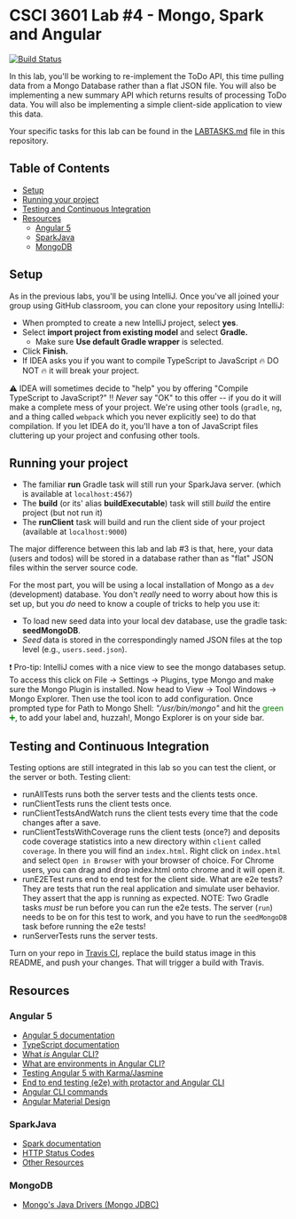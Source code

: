 # CSCI 3601 Lab #4 - Mongo, Spark and Angular
[![Build Status](https://travis-ci.org/UMM-CSci-3601-S18/lab-4-mongo-tubarecorder.svg?branch=master)](https://travis-ci.org/UMM-CSci-3601-S18/lab-4-mongo-tubarecorder)

In this lab, you'll be working to re-implement the ToDo API, this time pulling data from a Mongo Database rather than a flat JSON file. You will also be implementing a new summary API which returns results of processing ToDo data. You will also be implementing a simple client-side application to view this data.

Your specific tasks for this lab can be found in the [LABTASKS.md][labtasks]
file in this repository.

<!-- TOC depthFrom:1 depthTo:5 withLinks:1 updateOnSave:1 orderedList:0 -->
## Table of Contents
- [Setup](#setup)
- [Running your project](#running-your-project)
- [Testing and Continuous Integration](#testing-and-continuous-integration)
- [Resources](#resources)
	- [Angular 5](#angular-5)
	- [SparkJava](#sparkjava)
	- [MongoDB](#mongodb)

<!-- /TOC -->

## Setup

As in the previous labs, you'll be using IntelliJ. Once you've all joined your
group using GitHub classroom, you can clone your repository using IntelliJ:

- When prompted to create a new IntelliJ project, select **yes**.
- Select **import project from existing model** and select **Gradle.**
  - Make sure **Use default Gradle wrapper** is selected.
- Click **Finish.**
- If IDEA asks you if you want to compile TypeScript to JavaScript :fire: DO NOT :fire:
it will break your project.

:warning: IDEA will sometimes decide to "help" you by offering
"Compile TypeScript to JavaScript?" :bangbang: *Never* say "OK" to this
offer -- if you do it will make a complete mess of your project. We're
using other tools (`gradle`, `ng`, and a thing called `webpack` which you
never explicitly see) to do that compilation. If you let IDEA do it, you'll
have a ton of JavaScript files cluttering up your project and confusing other
tools.

## Running your project

- The familiar **run** Gradle task will still run your SparkJava server.
(which is available at ``localhost:4567``)
- The **build** (or its' alias **buildExecutable**) task will still _build_ the entire project (but not run it)
- The **runClient** task will build and run the client side of your project (available at ``localhost:9000``)

The major difference between this lab and lab #3 is that, here, your data
(users and todos) will be stored in a database rather than as "flat" JSON files
within the server source code.

For the most part, you will be using a local installation of Mongo as a
`dev` (development) database. You don't *really* need to worry about how this is set up,
but you *do* need to know a couple of tricks to help you use it:

- To load new seed data into your local dev database, use the gradle task:
**seedMongoDB**.
- *Seed* data is stored in the correspondingly named JSON files at the top
level (e.g., `users.seed.json`).

:exclamation: Pro-tip: IntelliJ comes with a nice view to see the mongo databases setup.
To access this click on File -> Settings -> Plugins, type Mongo and make sure the Mongo Plugin is installed.
Now head to View -> Tool Windows -> Mongo Explorer. Then use the tool icon to add configuration.
Once prompted type for Path to Mongo Shell: _"/usr/bin/mongo"_
and hit the <span style="color:green">green :heavy_plus_sign:</span>, to add your label and, huzzah!, Mongo Explorer is on your side bar.

## Testing and Continuous Integration

Testing options are still integrated in this lab so you can test the client, or the server or both.
Testing client:
* runAllTests runs both the server tests and the clients tests once.
* runClientTests runs the client tests once.
* runClientTestsAndWatch runs the client tests every time that the code changes after a save.
* runClientTestsWithCoverage runs the client tests (once?) and deposits code coverage statistics into a new directory within `client` called `coverage`. In there you will find an `index.html`. Right click on `index.html` and select `Open in Browser` with your browser of choice. For Chrome users, you can drag and drop index.html onto chrome and it will open it.  
* runE2ETest runs end to end test for the client side. What are e2e tests? They are tests that run the real application and simulate user behavior. They assert that the app is running as expected. NOTE: Two Gradle tasks _must_ be run before you can run the e2e tests.
The server (`run`) needs to be on for this test to work, and you have to
run the `seedMongoDB` task before running the e2e tests!
* runServerTests runs the server tests.

Turn on your repo in [Travis CI][travis], replace the build status image in this README, and push your changes. That will trigger a build with Travis.

## Resources
### Angular 5
- [Angular 5 documentation][angular-5]
- [TypeScript documentation][typescript-doc]
- [What _is_ Angular CLI?][angular-cli]
- [What are environments in Angular CLI?][environments]
- [Testing Angular 5 with Karma/Jasmine][angular5-karma-jasmine]
- [End to end testing (e2e) with protactor and Angular CLI][e2e-testing]
- [Angular CLI commands](https://github.com/angular/angular-cli/wiki)
- [Angular Material Design][angular-md]

### SparkJava
- [Spark documentation][spark-documentation]
- [HTTP Status Codes][status-codes]
- [Other Resources][lab2]

### MongoDB
- [Mongo's Java Drivers (Mongo JDBC)][mongo-jdbc]

[angular-md]: https://material.angular.io/
[angular-cli]: https://cli.angular.io/
[typescript-doc]: https://www.typescriptlang.org/docs/home.html
[angular-5]: https://angular.io/docs
[angular5-karma-jasmine]: https://codecraft.tv/courses/angular/unit-testing/jasmine-and-karma/
[e2e-testing]: https://coryrylan.com/blog/introduction-to-e2e-testing-with-the-angular-cli-and-protractor
[environments]: http://tattoocoder.com/angular-cli-using-the-environment-option/
[bootstrap]: https://getbootstrap.com/components/
[spark-documentation]: http://sparkjava.com/documentation.html
[status-codes]: https://en.wikipedia.org/wiki/List_of_HTTP_status_codes
[lab2]: https://github.com/UMM-CSci-3601/3601-lab2_client-server/blob/master/README.md#resources
[mongo-jdbc]: https://docs.mongodb.com/ecosystem/drivers/java/
[labtasks]: LABTASKS.md
[travis]: https://travis-ci.org/
